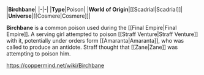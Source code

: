|**Birchbane**|
|-|-|
|**Type**|Poison|
|**World of Origin**|[[Scadrial\|Scadrial]]|
|**Universe**|[[Cosmere\|Cosmere]]|

**Birchbane** is a common poison used during the [[Final Empire\|Final Empire]].
A serving girl attempted to poison [[Straff Venture\|Straff Venture]] with it, potentially under orders form [[Amaranta\|Amaranta]], who was called to produce an antidote. Straff thought that [[Zane\|Zane]] was attempting to poison him.



https://coppermind.net/wiki/Birchbane